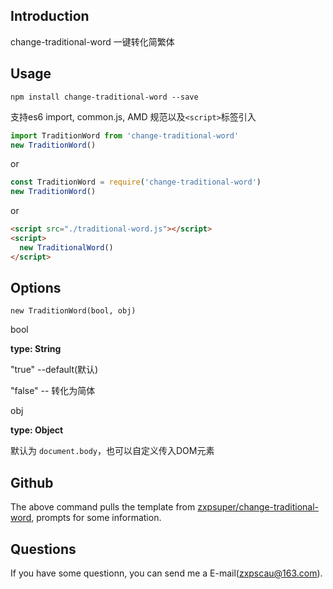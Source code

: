 ## Introduction

change-traditional-word 一键转化简繁体

## Usage

```
npm install change-traditional-word --save
```

支持es6 import, common.js, AMD 规范以及`<script>`标签引入

```js
import TraditionWord from 'change-traditional-word'
new TraditionWord()
```
or 
```js
const TraditionWord = require('change-traditional-word')
new TraditionWord()
```
or
```html
<script src="./traditional-word.js"></script>
<script>
  new TraditionalWord()
</script>
```

## Options
`new TraditionWord(bool, obj)`

bool

**type: String**

"true" --default(默认)

"false" -- 转化为简体

obj

**type: Object**

默认为 `document.body`，也可以自定义传入DOM元素

## Github

The above command pulls the template from [zxpsuper/change-traditional-word](https://github.com/zxpsuper/change-traditional-word), prompts for some information.

## Questions
If you have some questionn, you can send me a E-mail(zxpscau@163.com).